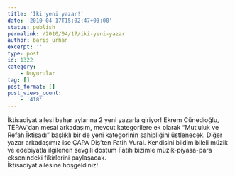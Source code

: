 ```yaml
---
title: 'İki yeni yazar!'
date: '2010-04-17T15:02:47+03:00'
status: publish
permalink: /2010/04/17/iki-yeni-yazar
author: baris_urhan
excerpt: ''
type: post
id: 1322
category:
    - Duyurular
tag: []
post_format: []
post_views_count:
    - '418'
---
```

İktisadiyat ailesi bahar aylarına 2 yeni yazarla giriyor! Ekrem Cünedioğlu, TEPAV’dan mesai arkadaşım, mevcut kategorilere ek olarak “Mutluluk ve Refah İktisadı” başlıklı bir de yeni kategorinin sahipliğini üstlenecek. Diğer yazar arkadaşımız ise ÇAPA Diş’ten Fatih Vural. Kendisini bildim bileli müzik ve edebiyatla ilgilenen sevgili dostum Fatih bizimle müzik-piyasa-para eksenindeki fikirlerini paylaşacak.  
İktisadiyat ailesine hoşgeldiniz!